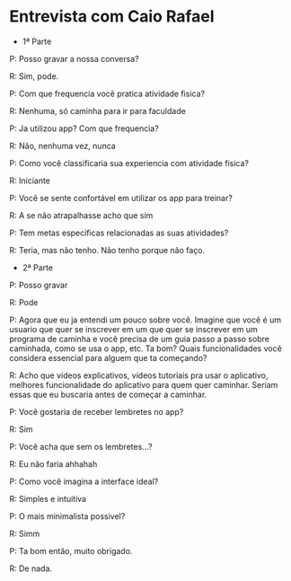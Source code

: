 # Entrevista com Caio Rafael

- 1ª Parte

P: Posso gravar a nossa conversa?

R: Sim, pode.

P: Com que frequencia você pratica atividade fisica?

R: Nenhuma, só caminha para ir para faculdade

P: Ja utilizou app? Com que frequencia?

R: Não, nenhuma vez, nunca

P: Como você classificaria sua experiencia com atividade fisica?

R: Iniciante

P: Você se sente confortável em utilizar os app para treinar?

R: A se não atrapalhasse acho que sim

P: Tem metas específicas relacionadas as suas atividades?

R: Teria, mas não tenho. Não tenho porque não faço.

- 2ª Parte

P: Posso gravar

R: Pode

P: Agora que eu ja entendi um pouco sobre você. Imagine que você é um usuario que quer se inscrever em um que quer se inscrever em um programa de caminha e você precisa de um guia passo a passo sobre caminhada, como se usa o app, etc. Ta bom? Quais funcionalidades você considera essencial para alguem que ta começando?

R: Acho que vídeos explicativos, vídeos tutoriais pra usar o aplicativo, melhores funcionalidade do aplicativo para quem quer caminhar. Seriam essas que eu buscaria antes de começar a caminhar.

P: Você gostaria de receber lembretes no app?

R: Sim

P: Você acha que sem os lembretes...?

R: Eu não faria ahhahah

P: Como você imagina a interface ideal?

R: Simples e intuitiva

P: O mais minimalista possivel?

R: Simm

P: Ta bom então, muito obrigado.

R: De nada.
